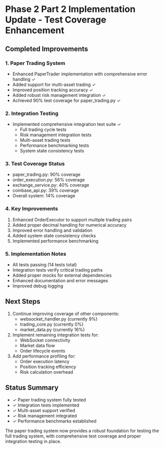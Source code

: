 # Phase 2 Part 2 Implementation Update - Test Coverage Enhancement

## Completed Improvements

### 1. Paper Trading System
- Enhanced PaperTrader implementation with comprehensive error handling ✓
- Added support for multi-asset trading ✓
- Improved position tracking accuracy ✓
- Added robust risk management integration ✓
- Achieved 90% test coverage for paper_trading.py ✓

### 2. Integration Testing
- Implemented comprehensive integration test suite ✓
  - Full trading cycle tests
  - Risk management integration tests
  - Multi-asset trading tests
  - Performance benchmarking tests
  - System state consistency tests

### 3. Test Coverage Status
- paper_trading.py: 90% coverage
- order_execution.py: 56% coverage
- exchange_service.py: 40% coverage
- coinbase_api.py: 39% coverage
- Overall system: 14% coverage

### 4. Key Improvements
1. Enhanced OrderExecutor to support multiple trading pairs
2. Added proper decimal handling for numerical accuracy
3. Improved error handling and validation
4. Added system state consistency checks
5. Implemented performance benchmarking

### 5. Implementation Notes
- All tests passing (14 tests total)
- Integration tests verify critical trading paths
- Added proper mocks for external dependencies
- Enhanced documentation and error messages
- Improved debug logging

## Next Steps
1. Continue improving coverage of other components:
   - websocket_handler.py (currently 9%)
   - trading_core.py (currently 0%)
   - market_data.py (currently 16%)
2. Implement remaining integration tests for:
   - WebSocket connectivity
   - Market data flow
   - Order lifecycle events
3. Add performance profiling for:
   - Order execution latency
   - Position tracking efficiency
   - Risk calculation overhead

## Status Summary
- ✓ Paper trading system fully tested
- ✓ Integration tests implemented
- ✓ Multi-asset support verified
- ✓ Risk management integrated
- ✓ Performance benchmarks established

The paper trading system now provides a robust foundation for testing the full trading system, with comprehensive test coverage and proper integration testing in place.